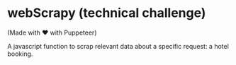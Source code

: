 # webScrapy (technical challenge)
(Made with ❤️ with Puppeteer)

A javascript function to scrap relevant data about a specific request: a hotel booking.

